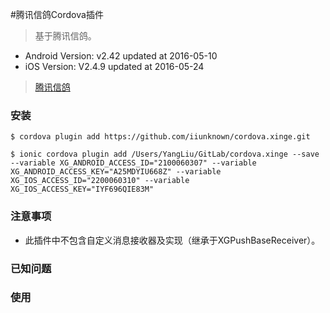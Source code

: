 #腾讯信鸽Cordova插件
> 基于腾讯信鸽。

* Android Version: v2.42 updated at 2016-05-10
* iOS Version: V2.4.9 updated at 2016-05-24

> [腾讯信鸽](http://xg.qq.com/)

### 安装

```
$ cordova plugin add https://github.com/iiunknown/cordova.xinge.git

$ ionic cordova plugin add /Users/YangLiu/GitLab/cordova.xinge --save  --variable XG_ANDROID_ACCESS_ID="2100060307" --variable XG_ANDROID_ACCESS_KEY="A25MDYIU668Z" --variable XG_IOS_ACCESS_ID="2200060310" --variable XG_IOS_ACCESS_KEY="IYF696QIE83M"
```

### 注意事项

* 此插件中不包含自定义消息接收器及实现（继承于XGPushBaseReceiver）。

### 已知问题

### 使用

